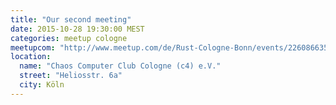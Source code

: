 ```yaml
---
title: "Our second meeting"
date: 2015-10-28 19:30:00 MEST
categories: meetup cologne
meetupcom: "http://www.meetup.com/de/Rust-Cologne-Bonn/events/226086635/"
location:
  name: "Chaos Computer Club Cologne (c4) e.V."
  street: "Heliosstr. 6a"
  city: Köln
---
```

